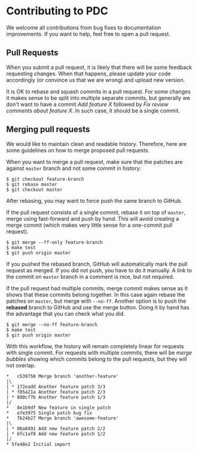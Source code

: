 # Contributing to PDC

We welcome all contributions from bug fixes to documentation improvements. If
you want to help, feel free to open a pull request.


## Pull Requests

When you submit a pull request, it is likely that there will be some feedback
requesting changes. When that happens, please update your code accordingly (or
convince us that we are wrong) and upload new version.

It is OK to rebase and squash commits in a pull request. For some changes it
makes sense to be split into multiple separate commits, but generally we don't
want to have a commit *Add feature X* followed by *Fix review comments about
feature X*. In such case, it should be a single commit.


## Merging pull requests

We would like to maintain clean and readable history. Therefore, here are some
guidelines on how to merge proposed pull requests.

When you want to merge a pull request, make sure that the patches are against
`master` branch and not some commit in history:

    $ git checkout feature-branch
    $ git rebase master
    $ git checkout master

After rebasing, you may want to force push the same branch to GitHub.

If the pull request consists of a single commit, rebase it on top of `master`,
merge using fast-forward and push by hand. This will avoid creating a merge
commit (which makes very little sense for a one-commit pull request).

    $ git merge --ff-only feature-branch
    $ make test
    $ git push origin master

If you pushed the rebased branch, GitHub will automatically mark the pull
request as merged. If you did not push, you have to do it manually. A link to
the commit on `master` branch in a comment is nice, but not required.

If the pull request had multiple commits, merge commit makes sense as it shows
that these commits belong together. In this case again rebase the patches on
`master`, but merge with `--no-ff`. Another option is to push the **rebased**
branch to GitHub and use the merge button. Doing it by hand has the advantage
that you can check what you did.

    $ git merge --no-ff feature-branch
    $ make test
    $ git push origin master

With this workflow, the history will remain completely linear for requests with
single commit. For requests with multiple commits, there will be *merge
bubbles* showing which commits belong to the pull requests, but they will not
overlap.

    *   c539758 Merge branch 'another-feature'
    |\  
    | * 172eadd Another feature patch 3/3
    | * f85a21a Another feature patch 2/3
    | * 880cf7b Another feature patch 1/3
    |/  
    *   8e1b9df New feature in single patch
    *   e7e3975 Single patch bug fix
    *   7b24b27 Merge branch 'awesome-feature'
    |\  
    | * 06a8491 Add new feature patch 2/2
    | * 6fc1af8 Add new feature patch 1/2
    |/  
    * 5fe48e2 Initial import
